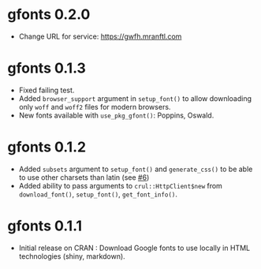# gfonts 0.2.0

* Change URL for service: https://gwfh.mranftl.com


# gfonts 0.1.3

* Fixed failing test.
* Added `browser_support` argument in `setup_font()` to allow downloading only `woff` and `woff2` files for modern browsers.
* New fonts available with `use_pkg_gfont()`: Poppins, Oswald.


# gfonts 0.1.2

* Added `subsets` argument to `setup_font()` and `generate_css()` to be able to use other charsets than latin (see [#6](https://github.com/dreamRs/gfonts/issues/6))
* Added ability to pass arguments to `crul::HttpClient$new` from `download_font()`, `setup_font()`, `get_font_info()`.


# gfonts 0.1.1

* Initial release on CRAN : Download Google fonts to use locally in HTML technologies (shiny, markdown).

